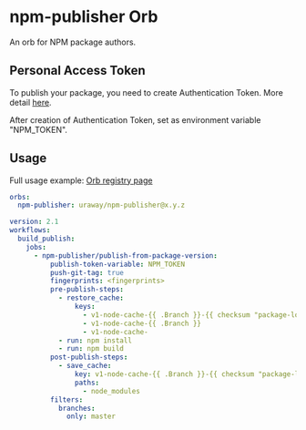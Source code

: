 # npm-publisher Orb

An orb for NPM package authors.

## Personal Access Token

To publish your package, you need to create Authentication Token. More detail [here](https://docs.npmjs.com/creating-and-viewing-authentication-tokens).

After creation of Authentication Token, set as environment variable "NPM_TOKEN".

## Usage

Full usage example: [Orb registry page](https://circleci.com/orbs/registry/orb/uraway/npm-publisher)

```yaml
orbs:
  npm-publisher: uraway/npm-publisher@x.y.z

version: 2.1
workflows:
  build_publish:
    jobs:
      - npm-publisher/publish-from-package-version:
          publish-token-variable: NPM_TOKEN
          push-git-tag: true
          fingerprints: <fingerprints>
          pre-publish-steps:
            - restore_cache:
                keys:
                  - v1-node-cache-{{ .Branch }}-{{ checksum "package-lock.json" }}
                  - v1-node-cache-{{ .Branch }}
                  - v1-node-cache-
            - run: npm install
            - run: npm build
          post-publish-steps:
            - save_cache:
                key: v1-node-cache-{{ .Branch }}-{{ checksum "package-lock.json" }}
                paths:
                  - node_modules
          filters:
            branches:
              only: master
```
